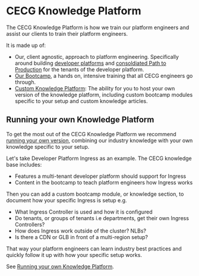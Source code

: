 # CECG Knowledge Platform

The CECG Knowledge Platform is how we train our platform engineers and assist our clients to train their platform engineers.

It is made up of:

* Our, client agnostic, approach to platform engineering. Specifically around building [developer platforms](./knowledge-base/content/core-platform/) and [consoldiated Path to Production](./knowledge-base/content/core-p2p/) for the tenants of the developer platform.
* [Our Bootcamp](./knowledge-base/content/bootcamp/), a hands on, intensive training that all CECG engineers go through.
* [Custom Knowledge Platform](./custom-knowledge-platform/): The ability for you to host your own version of the knowledge platform, including custom bootcamp modules specific to your setup and custom knowledge articles.

## Running your own Knowledge Platform

To get the most out of the CECG Knowledge Platform we recommend [running your own version](./custom-knowledge-platform/README.md), combining our industry knowledge with your own knowledge specific to your setup.

Let's take Developer Platform Ingress as an example. The CECG knowledge base includes:
* Features a multi-tenant developer platform should support for Ingress
* Content in the bootcamp to teach platform engineers how Ingress works 

Then you can add a custom bootcamp module, or knowledge section, to document how your specific Ingress is setup e.g.
* What Ingress Controller is used and how it is configured
* Do tenants, or groups of tenants i.e departments, get their own Ingress Controllers?
* How does Ingress work outside of the cluster? NLBs? 
* Is there a CDN or GLB in front of a multi-region setup?

That way your platform engineers can learn industry best practices and quickly follow it up with how your specific setup works.

See [Running your own Knowledge Platform](./custom-knowledge-platform/README.md).